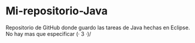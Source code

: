 # Mi-repositorio-Java
Repositorio de GitHub donde guardo las tareas de Java hechas en Eclipse.
No hay mas que especificar (· 3 ·)/
